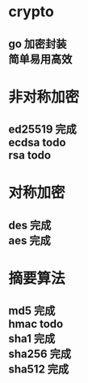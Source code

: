 # crypto  
go 加密封装  
简单易用高效  
----------   
# 非对称加密
ed25519 完成   
ecdsa todo  
rsa todo 
----------  
# 对称加密
des 完成   
aes 完成  
---------- 
# 摘要算法
md5 完成   
hmac todo    
sha1 完成   
sha256 完成   
sha512  完成   
----------
